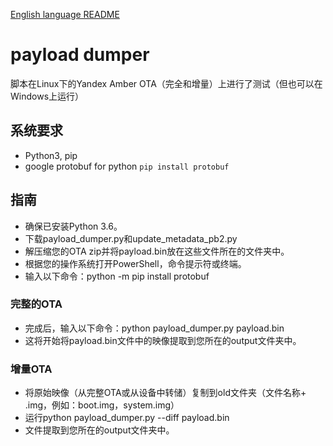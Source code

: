 <a href="https://github.com/sxdqx/payload_dumper/blob/master/README_EN.md">English language README</a>
# payload dumper
脚本在Linux下的Yandex Amber OTA（完全和增量）上进行了测试（但也可以在Windows上运行）

## 系统要求

- Python3, pip
- google protobuf for python `pip install protobuf`

## 指南

- 确保已安装Python 3.6。
- 下载payload_dumper.py和update_metadata_pb2.py
- 解压缩您的OTA zip并将payload.bin放在这些文件所在的文件夹中。
- 根据您的操作系统打开PowerShell，命令提示符或终端。
- 输入以下命令：python -m pip install protobuf

### 完整的OTA

- 完成后，输入以下命令：python payload_dumper.py payload.bin
- 这将开始将payload.bin文件中的映像提取到您所在的output文件夹中。

### 增量OTA

- 将原始映像（从完整OTA或从设备中转储）复制到old文件夹（文件名称+ .img，例如：boot.img，system.img）
- 运行python payload_dumper.py --diff payload.bin
- 文件提取到您所在的output文件夹中。
